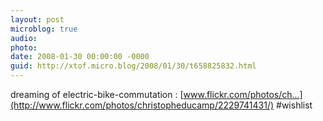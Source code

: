 ```yaml
---
layout: post
microblog: true
audio: 
photo: 
date: 2008-01-30 00:00:00 -0000
guid: http://xtof.micro.blog/2008/01/30/t658825832.html
---
```

dreaming of electric-bike-commutation : [www.flickr.com/photos/ch...](http://www.flickr.com/photos/christopheducamp/2229741431/) #wishlist
